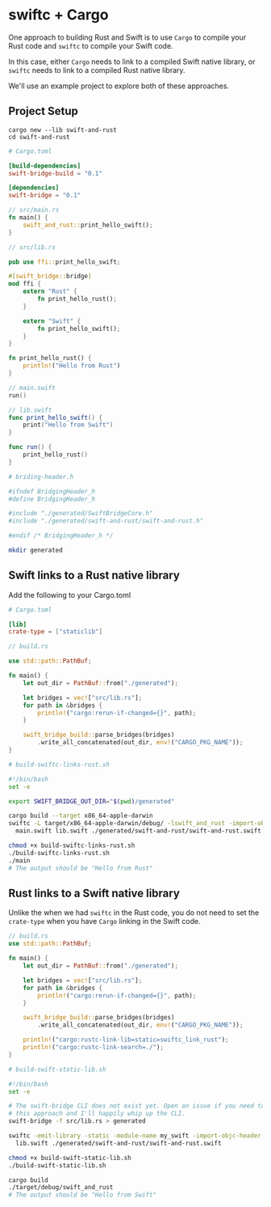 # swiftc + Cargo

One approach to building Rust and Swift is to use `Cargo` to compile your Rust code and `swiftc` to compile your Swift code.

In this case, either `Cargo` needs to link to a compiled Swift native library, or `swiftc` needs to link to a compiled Rust
native library.

We'll use an example project to explore both of these approaches.

## Project Setup

```
cargo new --lib swift-and-rust
cd swift-and-rust
```

```toml
# Cargo.toml

[build-dependencies]
swift-bridge-build = "0.1"

[dependencies]
swift-bridge = "0.1"
```

```rust
// src/main.rs
fn main() {
    swift_and_rust::print_hello_swift();
}
```

```rust
// src/lib.rs

pub use ffi::print_hello_swift;

#[swift_bridge::bridge]
mod ffi {
    extern "Rust" {
        fn print_hello_rust();
    }

    extern "Swift" {
        fn print_hello_swift();
    }
}

fn print_hello_rust() {
    println!("Hello from Rust")
}
```


```swift
// main.swift
run()
```

```swift
// lib.swift
func print_hello_swift() {
    print("Hello from Swift")
}

func run() {
    print_hello_rust()
}
```

```sh
# briding-header.h

#ifndef BridgingHeader_h
#define BridgingHeader_h

#include "./generated/SwiftBridgeCore.h"
#include "./generated/swift-and-rust/swift-and-rust.h"

#endif /* BridgingHeader_h */
```

```sh
mkdir generated
```

## Swift links to a Rust native library

Add the following to your Cargo.toml

```toml
# Cargo.toml

[lib]
crate-type = ["staticlib"]
```

```rust
// build.rs

use std::path::PathBuf;

fn main() {
    let out_dir = PathBuf::from("./generated");

    let bridges = vec!["src/lib.rs"];
    for path in &bridges {
        println!("cargo:rerun-if-changed={}", path);
    }

    swift_bridge_build::parse_bridges(bridges)
        .write_all_concatenated(out_dir, env!("CARGO_PKG_NAME"));
}
```

```sh
# build-swiftc-links-rust.sh

#!/bin/bash
set -e

export SWIFT_BRIDGE_OUT_DIR="$(pwd)/generated"

cargo build --target x86_64-apple-darwin
swiftc -L target/x86_64-apple-darwin/debug/ -lswift_and_rust -import-objc-header bridging-header.h \
  main.swift lib.swift ./generated/swift-and-rust/swift-and-rust.swift
```

```sh
chmod +x build-swiftc-links-rust.sh
./build-swiftc-links-rust.sh
./main
# The output should be "Hello from Rust"
```

## Rust links to a Swift native library

Unlike the when we had `swiftc` in the Rust code, you do not need to set the `crate-type`
when you have `Cargo` linking in the Swift code.

```rust
// build.rs
use std::path::PathBuf;

fn main() {
    let out_dir = PathBuf::from("./generated");

    let bridges = vec!["src/lib.rs"];
    for path in &bridges {
        println!("cargo:rerun-if-changed={}", path);
    }

    swift_bridge_build::parse_bridges(bridges)
        .write_all_concatenated(out_dir, env!("CARGO_PKG_NAME"));

    println!("cargo:rustc-link-lib=static=swiftc_link_rust");
    println!("cargo:rustc-link-search=./");
}
```

```sh
# build-swift-static-lib.sh

#!/bin/bash
set -e

# The swift-bridge CLI does not exist yet. Open an issue if you need to use
# this approach and I'll happily whip up the CLI.
swift-bridge -f src/lib.rs > generated

swiftc -emit-library -static -module-name my_swift -import-objc-header bridging-header.h \
  lib.swift ./generated/swift-and-rust/swift-and-rust.swift
```

```sh
chmod +x build-swift-static-lib.sh
./build-swift-static-lib.sh

cargo build
./target/debug/swift_and_rust
# The output should be "Hello from Swift"
```
